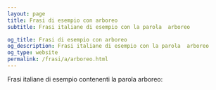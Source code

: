 ```yaml
---
layout: page
title: Frasi di esempio con arboreo 
subtitle: Frasi italiane di esempio con la parola  arboreo

og_title: Frasi di esempio con arboreo 
og_description: Frasi italiane di esempio con la parola  arboreo
og_type: website
permalink: /frasi/a/arboreo.html
---
```


Frasi italiane di esempio contenenti la parola arboreo:


